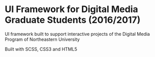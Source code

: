 # UI Framework for Digital Media Graduate Students (2016/2017)

UI framework built to support interactive projects of the Digital Media Program of Northeastern University

Built with SCSS, CSS3 and HTML5
